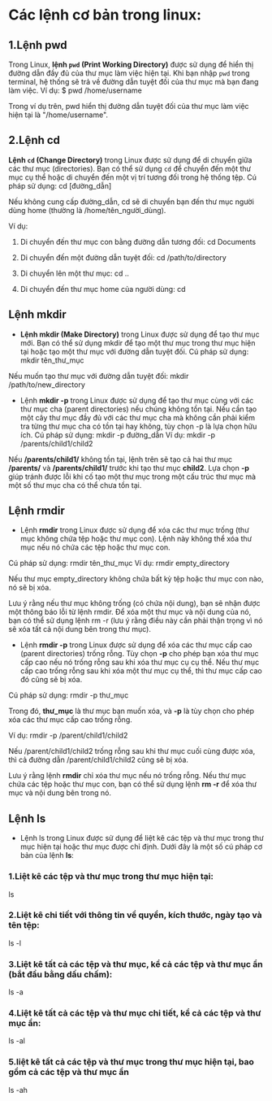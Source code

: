 # Các lệnh cơ bản trong linux:

## 1.Lệnh pwd
Trong Linux, **lệnh `pwd` (Print Working Directory)** được sử dụng để hiển thị đường dẫn đầy đủ của thư mục làm việc hiện tại. Khi bạn nhập `pwd` trong terminal, hệ thống sẽ trả về đường dẫn tuyệt đối của thư mục mà bạn đang làm việc.
Ví dụ: 
$ pwd
/home/username

Trong ví dụ trên, pwd hiển thị đường dẫn tuyệt đối của thư mục làm việc hiện tại là "/home/username".

## 2.Lệnh cd
**Lệnh `cd` (Change Directory)** trong Linux được sử dụng để di chuyển giữa các thư mục (directories). Bạn có thể sử dụng `cd` để chuyển đến một thư mục cụ thể hoặc di chuyển đến một vị trí tương đối trong hệ thống tệp.
Cú pháp sử dụng:
cd [đường_dẫn]

Nếu không cung cấp đường_dẫn, cd sẽ di chuyển bạn đến thư mục người dùng home (thường là /home/tên_người_dùng).

Ví dụ:

1. Di chuyển đến thư mục con bằng đường dẫn tương đối:
cd Documents

2. Di chuyển đến một đường dẫn tuyệt đối:
cd /path/to/directory

3. Di chuyển lên một thư mục:
cd ..

4. Di chuyển đến thư mục home của người dùng:
cd

## Lệnh mkdir
- **Lệnh mkdir (Make Directory)** trong Linux được sử dụng để tạo thư mục mới. Bạn có thể sử dụng mkdir để tạo một thư mục trong thư mục hiện tại hoặc tạo một thư mục với đường dẫn tuyệt đối.
Cú pháp sử dụng:
mkdir tên_thư_mục

Nếu muốn tạo thư mục với đường dẫn tuyệt đối:
mkdir /path/to/new_directory

- Lệnh **mkdir -p** trong Linux được sử dụng để tạo thư mục cùng với các thư mục cha (parent directories) nếu chúng không tồn tại. Nếu cần tạo một cây thư mục đầy đủ với các thư mục cha mà không cần phải kiểm tra từng thư mục cha có tồn tại hay không, tùy chọn -p là lựa chọn hữu ích.
Cú pháp sử dụng:
 mkdir -p đường_dẫn
Ví dụ:
mkdir -p /parents/child1/child2

Nếu **/parents/child1/** không tồn tại, lệnh trên sẽ tạo cả hai thư mục **/parents/** và **/parents/child1/** trước khi tạo thư mục **child2**.
Lựa chọn **-p** giúp tránh được lỗi khi cố tạo một thư mục trong một cấu trúc thư mục mà một số thư mục cha có thể chưa tồn tại.

## Lệnh rmdir
- Lệnh **rmdir** trong Linux được sử dụng để xóa các thư mục trống (thư mục không chứa tệp hoặc thư mục con). Lệnh này không thể xóa thư mục nếu nó chứa các tệp hoặc thư mục con.

Cú pháp sử dụng:
rmdir tên_thư_mục
Ví dụ: 
rmdir empty_directory

Nếu thư mục empty_directory không chứa bất kỳ tệp hoặc thư mục con nào, nó sẽ bị xóa.

Lưu ý rằng nếu thư mục không trống (có chứa nội dung), bạn sẽ nhận được một thông báo lỗi từ lệnh rmdir. Để xóa một thư mục và nội dung của nó, bạn có thể sử dụng lệnh rm -r (lưu ý rằng điều này cần phải thận trọng vì nó sẽ xóa tất cả nội dung bên trong thư mục).

- Lệnh **rmdir -p** trong Linux được sử dụng để xóa các thư mục cấp cao (parent directories) trống rỗng. Tùy chọn **-p** cho phép bạn xóa thư mục cấp cao nếu nó trống rỗng sau khi xóa thư mục cụ cụ thể. Nếu thư mục cấp cao trống rỗng sau khi xóa một thư mục cụ thể, thì thư mục cấp cao đó cũng sẽ bị xóa.

Cú pháp sử dụng:
rmdir -p thư_mục

Trong đó, **thư_mục** là thư mục bạn muốn xóa, và **-p** là tùy chọn cho phép xóa các thư mục cấp cao trống rỗng.

Ví dụ:
rmdir -p /parent/child1/child2

Nếu /parent/child1/child2 trống rỗng sau khi thư mục cuối cùng được xóa, thì cả đường dẫn /parent/child1/child2 cũng sẽ bị xóa.

Lưu ý rằng lệnh **rmdir** chỉ xóa thư mục nếu nó trống rỗng. Nếu thư mục chứa các tệp hoặc thư mục con, bạn có thể sử dụng lệnh **rm -r** để xóa thư mục và nội dung bên trong nó.

## Lệnh ls
- Lệnh ls trong Linux được sử dụng để liệt kê các tệp và thư mục trong thư mục hiện tại hoặc thư mục được chỉ định. Dưới đây là một số cú pháp cơ bản của lệnh **ls**:
### 1.Liệt kê các tệp và thư mục trong thư mục hiện tại:
ls

### 2.Liệt kê chi tiết với thông tin về quyền, kích thước, ngày tạo và tên tệp:
ls -l

### 3.Liệt kê tất cả các tệp và thư mục, kể cả các tệp và thư mục ẩn (bắt đầu bằng dấu chấm):
ls -a

### 4.Liệt kê tất cả các tệp và thư mục chi tiết, kể cả các tệp và thư mục ẩn:
ls -al

### 5.liệt kê tất cả các tệp và thư mục trong thư mục hiện tại, bao gồm cả các tệp và thư mục ẩn
ls -ah




